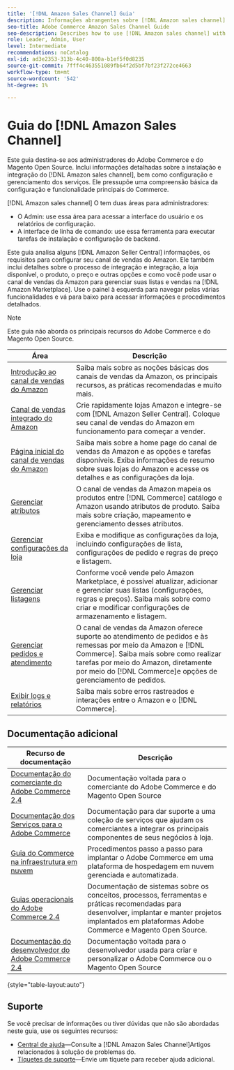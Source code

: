 ```yaml
---
title: '[!DNL Amazon Sales Channel] Guia'
description: Informações abrangentes sobre [!DNL Amazon sales channel] para administradores Adobe Commerce e Magento Open Source, incluindo instalação e integração
seo-title: Adobe Commerce Amazon Sales Channel Guide
seo-description: Describes how to use [!DNL Amazon sales channel] with Adobe Commerce or Magento Open Source.
role: Leader, Admin, User
level: Intermediate
recommendations: noCatalog
exl-id: ad3e2353-313b-4c40-800a-b1ef5f0d8235
source-git-commit: 7fff4c463551089fb64f2d5bf7bf23f272ce4663
workflow-type: tm+mt
source-wordcount: '542'
ht-degree: 1%

---
```


# Guia do [!DNL Amazon Sales Channel]

Este guia destina-se aos administradores do Adobe Commerce e do Magento Open Source. Inclui informações detalhadas sobre a instalação e integração do [!DNL Amazon sales channel], bem como configuração e gerenciamento dos serviços. Ele pressupõe uma compreensão básica da configuração e funcionalidade principais do Commerce.

[!DNL Amazon sales channel] O tem duas áreas para administradores:

* O Admin: use essa área para acessar a interface do usuário e os relatórios de configuração.
* A interface de linha de comando: use essa ferramenta para executar tarefas de instalação e configuração de backend.

Este guia analisa alguns [!DNL Amazon Seller Central] informações, os requisitos para configurar seu canal de vendas do Amazon. Ele também inclui detalhes sobre o processo de integração e integração, a loja disponível, o produto, o preço e outras opções e como você pode usar o canal de vendas da Amazon para gerenciar suas listas e vendas na [!DNL Amazon Marketplace]. Use o painel à esquerda para navegar pelas várias funcionalidades e vá para baixo para acessar informações e procedimentos detalhados.

>[!NOTE]
>
>Este guia não aborda os principais recursos do Adobe Commerce e do Magento Open Source.

| Área | Descrição |
|-------------------------------------------------------------|---------------------------------------------------------------------------------------------------------------------------------------------------------------------------------------------------------------|
| [Introdução ao canal de vendas do Amazon](./overview.md) | Saiba mais sobre as noções básicas dos canais de vendas da Amazon, os principais recursos, as práticas recomendadas e muito mais. |
| [Canal de vendas integrado do Amazon](./amazon-onboarding-home.md) | Crie rapidamente lojas Amazon e integre-se com [!DNL Amazon Seller Central]. Coloque seu canal de vendas do Amazon em funcionamento para começar a vender. |
| [Página inicial do canal de vendas do Amazon](./amazon-sales-channel-home.md) | Saiba mais sobre a home page do canal de vendas da Amazon e as opções e tarefas disponíveis. Exiba informações de resumo sobre suas lojas do Amazon e acesse os detalhes e as configurações da loja. |
| [Gerenciar atributos](./attributes-view.md) | O canal de vendas da Amazon mapeia os produtos entre [!DNL Commerce] catálogo e Amazon usando atributos de produto. Saiba mais sobre criação, mapeamento e gerenciamento desses atributos. |
| [Gerenciar configurações da loja](./ob-store-review.md) | Exiba e modifique as configurações da loja, incluindo configurações de lista, configurações de pedido e regras de preço e listagem. |
| [Gerenciar listagens](./managing-product-listings.md) | Conforme você vende pelo Amazon Marketplace, é possível atualizar, adicionar e gerenciar suas listas (configurações, regras e preços). Saiba mais sobre como criar e modificar configurações de armazenamento e listagem. |
| [Gerenciar pedidos e atendimento](./managing-orders.md) | O canal de vendas da Amazon oferece suporte ao atendimento de pedidos e às remessas por meio da Amazon e [!DNL Commerce]. Saiba mais sobre como realizar tarefas por meio do Amazon, diretamente por meio do [!DNL Commerce]e opções de gerenciamento de pedidos. |
| [Exibir logs e relatórios](./amazon-logs-reports.md) | Saiba mais sobre erros rastreados e interações entre o Amazon e o [!DNL Commerce]. |

## Documentação adicional

| Recurso de documentação | Descrição |
|---------------------------------------------------------------------------------------------------------------------------------------|----------------------------------------------------------------------------------------------------------------------------------------------------------------------------------------|
| [Documentação do comerciante do Adobe Commerce 2.4](https://experienceleague.adobe.com/docs/commerce-admin/user-guides/home.html) | Documentação voltada para o comerciante do Adobe Commerce e do Magento Open Source |
| [Documentação dos Serviços para o Adobe Commerce](https://experienceleague.adobe.com/docs/commerce-merchant-services/user-guides/home.html) | Documentação para dar suporte a uma coleção de serviços que ajudam os comerciantes a integrar os principais componentes de seus negócios à loja. |
| [Guia do Commerce na infraestrutura em nuvem](https://experienceleague.adobe.com/docs/commerce-cloud-service/user-guide/overview.html) | Procedimentos passo a passo para implantar o Adobe Commerce em uma plataforma de hospedagem em nuvem gerenciada e automatizada. |
| [Guias operacionais do Adobe Commerce 2.4](https://experienceleague.adobe.com/docs/commerce-operations/operational-guides/home.html) | Documentação de sistemas sobre os conceitos, processos, ferramentas e práticas recomendadas para desenvolver, implantar e manter projetos implantados em plataformas Adobe Commerce e Magento Open Source. |
| [Documentação do desenvolvedor do Adobe Commerce 2.4](https://developer.adobe.com/commerce/docs) | Documentação voltada para o desenvolvedor usada para criar e personalizar o Adobe Commerce ou o Magento Open Source |

{style="table-layout:auto"}

## Suporte

Se você precisar de informações ou tiver dúvidas que não são abordadas neste guia, use os seguintes recursos:

* [Central de ajuda](https://support.magento.com/hc/en-us)—Consulte a [!DNL Amazon Sales Channel]Artigos relacionados à solução de problemas do.
* [Tíquetes de suporte](https://support.magento.com/hc/en-us/articles/360000913794#submit-ticket)—Envie um tíquete para receber ajuda adicional.
